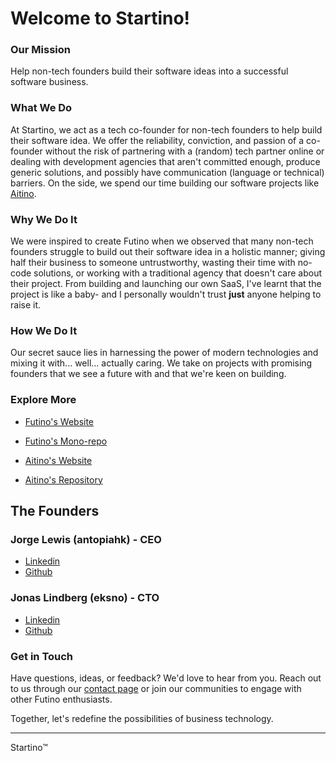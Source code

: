 # Welcome to Startino!

### Our Mission

Help non-tech founders build their software ideas into a successful software business.

### What We Do

At Startino, we act as a tech co-founder for non-tech founders to help build their software idea. We offer the reliability, conviction, and passion of a co-founder without the risk of partnering with a (random) tech partner online or dealing with development agencies that aren't committed enough, produce generic solutions, and possibly have communication (language or technical) barriers. On the side, we spend our time building our software projects like [Aitino](https://aiti.no).

### Why We Do It

We were inspired to create Futino when we observed that many non-tech founders struggle to build out their software idea in a holistic manner; giving half their business to someone untrustworthy, wasting their time with no-code solutions, or working with a traditional agency that doesn't care about their project. From building and launching our own SaaS, I've learnt that the project is like a baby- and I personally wouldn't trust **just** anyone helping to raise it.

### How We Do It

Our secret sauce lies in harnessing the power of modern technologies and mixing it with... well... actually caring. We take on projects with promising founders that we see a future with and that we're keen on building.

### Explore More

- [Futino's Website](https://futi.no)
- [Futino's Mono-repo](https://github.com/futino/futino)

- [Aitino's Website](https://aiti.no)
- [Aitino's Repository](https://github.com/futino/aitino)

## The Founders

### Jorge Lewis (antopiahk) - CEO

- [Linkedin](https://linkedin/in/jorge-lewis)
- [Github](https://github.com/antopiahk)

### Jonas Lindberg (eksno) - CTO

- [Linkedin](https://www.linkedin.com/in/eksno/)
- [Github](https://github.com/eksno)

### Get in Touch

Have questions, ideas, or feedback? We'd love to hear from you. Reach out to us through our [contact page](https://starti.no/contact) or join our communities to engage with other Futino enthusiasts.

Together, let's redefine the possibilities of business technology.

---

Startino™
